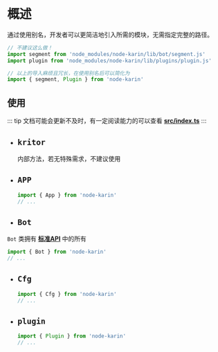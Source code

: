 # 概述

通过使用别名，开发者可以更简洁地引入所需的模块，无需指定完整的路径。

```js twoslash
// 不建议这么做！
import segment from 'node_modules/node-karin/lib/bot/segment.js'
import plugin from 'node_modules/node-karin/lib/plugins/plugin.js'

// 以上的导入麻烦且冗长，在使用别名后可以简化为
import { segment, Plugin } from 'node-karin'
```

## 使用

::: tip
文档可能会更新不及时，有一定阅读能力的可以查看 [**src/index.ts**](https://github.com/KarinJS/Karin/blob/dev/src/index.ts)
:::

- ## `kritor`

   内部方法，若无特殊需求，不建议使用

- ## `APP`

    ```js twoslash
    import { App } from 'node-karin'
    // ...
    ```

- ## `Bot`
`Bot` 类拥有 [**标准API**](../api/standard.md) 中的所有

```js twoslash
import { Bot } from 'node-karin'
// ...
```

- ## `Cfg`

    ```js twoslash
    import { Cfg } from 'node-karin'
    // ...
    ```

- ## `plugin`

    ```js twoslash
    import { Plugin } from 'node-karin'
    // ...
    ```
